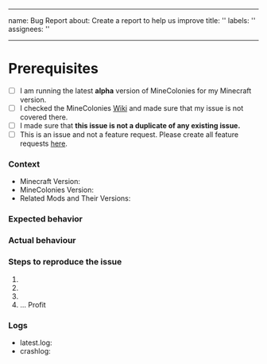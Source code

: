 
---
name: Bug Report
about: Create a report to help us improve
title: ''
labels: ''
assignees: ''

---

# Prerequisites

- [ ] I am running the latest **alpha** version of MineColonies for my Minecraft version.
- [ ] I checked the MineColonies [Wiki](https://wiki.minecolonies.ldtteam.com/) and made sure that my issue is not covered there.
- [ ] I made sure that **this issue is not a duplicate of any existing issue.**
- [ ] This is an issue and not a feature request. Please create all feature requests [here](https://github.com/ldtteam/minecolonies-features/issues).

<!-- If you are making a bug report, please fill out this template as best as possible, this will help
     us to understand your issue much easier. -->

### Context

<!-- Exact version, eg: 0.9.126-ALPHA or 0.9.2-RELEASE, please don't just give the Minecraft version you're playing.
Before reporting: Update to the newest minecolonies alpha and see if your issue might be fixed already.
-->

- Minecraft Version:
- MineColonies Version:
- Related Mods and Their Versions:

### Expected behavior

<!-- What would you expect to see if this feature was working as intended? -->

### Actual behaviour

<!-- What actually happens when this feature is used in it's current state?
     Try to give as much detail as possible here to help us properly understand the issue. -->

<!-- If you have any videos, images or logs relating to this issue, please post them here also. -->

### Steps to reproduce the issue

<!-- What should we do to make this issue show up in our own game?
     Try to give as much detail as possible here too so it's easier for us to reproduce this issue. -->

1. <!-- Do this -->
2. <!-- And then this -->
3. <!-- So that this happens -->
4. ... Profit

### Logs

<!-- Add your latest.log and crashlog (if you got one) to https://gist.github.com/ and put the link below. Those are often important in figuring out where issues are. -->

- latest.log: <!-- USE GIST DON'T DIRECT UPLOAD PLEASE -->
- crashlog: <!-- USE GIST DON'T DIRECT UPLOAD PLEASE -->
